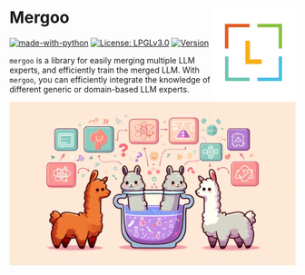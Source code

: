 <h1>Mergoo

<img alt='Leeroo logo' src='https://github.com/Leeroo-AI/mergoo/blob/main/static/logo.png?raw=true' width='148' align='right' />

</h1>

[![made-with-python](https://img.shields.io/badge/Made%20with-Python-green.svg)](#python)
[![License: LPGLv3.0](https://img.shields.io/badge/License-LGPLv3.0-yellow.svg)](https://www.gnu.org/licenses/lgpl-3.0.en.html) 
[![Version](https://img.shields.io/pypi/v/mergoo?color=blue)](https://pypi.org/project/mergoo/)



`mergoo` is a library for easily merging multiple LLM experts, and efficiently train the merged LLM. With `mergoo`, you can efficiently integrate the knowledge of different generic or domain-based LLM experts.

<img src='https://github.com/Leeroo-AI/mergoo/blob/main/static/base_light.png?raw=true' />
